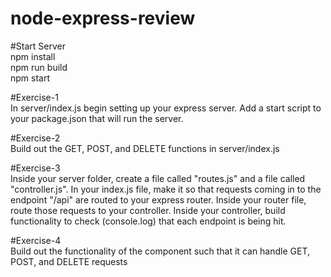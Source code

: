 # node-express-review

#Start Server <br />
npm install <br />
npm run build <br />
npm start <br />

#Exercise-1 <br />
In server/index.js begin setting up your express server. Add a start script to your package.json that will run the server.

#Exercise-2 <br />
Build out the GET, POST, and DELETE functions in server/index.js

#Exercise-3 <br />
Inside your server folder, create a file called "routes.js" and a file called "controller.js". In your index.js file, make it so that requests coming in to the endpoint "/api" are routed to your express router. Inside your router file, route those requests to your controller. Inside your controller, build functionality to check (console.log) that each endpoint is being hit.

#Exercise-4 <br />
Build out the functionality of the component such that it can handle GET, POST, and DELETE requests
